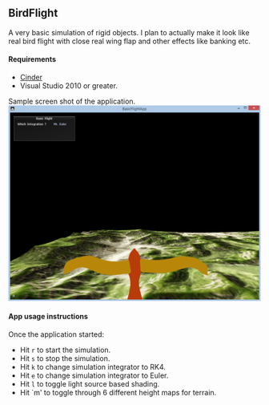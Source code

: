 ## BirdFlight
A very basic simulation of rigid objects. I plan to actually make it look like real bird flight
with close real wing flap and other effects like banking etc.

#### Requirements
* [Cinder](http://libcinder.org/)
* Visual Studio 2010 or greater.

Sample screen shot of the application.
<img src="https://github.com/9prady9/BirdFlight/blob/master/BirdFlightReadMeImage.png" width="512"/>

#### App usage instructions
Once the application started:
* Hit `r` to start the simulation.
* Hit `s` to stop the simulation.
* Hit `k` to change simulation integrator to RK4.
* Hit `e` to change simulation integrator to Euler.
* Hit `l` to toggle light source based shading.
* Hit `m' to toggle through 6 different height maps for terrain.
